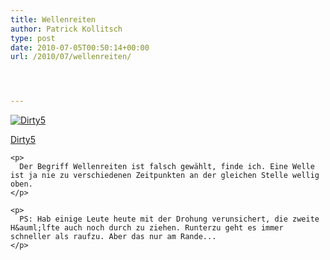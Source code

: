 ```yaml
---
title: Wellenreiten
author: Patrick Kollitsch
type: post
date: 2010-07-05T00:50:14+00:00
url: /2010/07/wellenreiten/




---
```

<div class="flickr">
  <a href="http://www.flickr.com/photos/schreibblogade/4763589169/" title="Dirty5"><img src="//farm5.static.flickr.com/4078/4763589169_0b94332b37.jpg" alt="Dirty5" /></p> 
  
  <p>
    Dirty5
  </p>
  
  <p>
    </a></div> 
    
    <p>
      Der Begriff Wellenreiten ist falsch gewählt, finde ich. Eine Welle ist ja nie zu verschiedenen Zeitpunkten an der gleichen Stelle wellig oben.
    </p>
    
    <p>
      PS: Hab einige Leute heute mit der Drohung verunsichert, die zweite H&auml;lfte auch noch durch zu ziehen. Runterzu geht es immer schneller als raufzu. Aber das nur am Rande...
    </p>